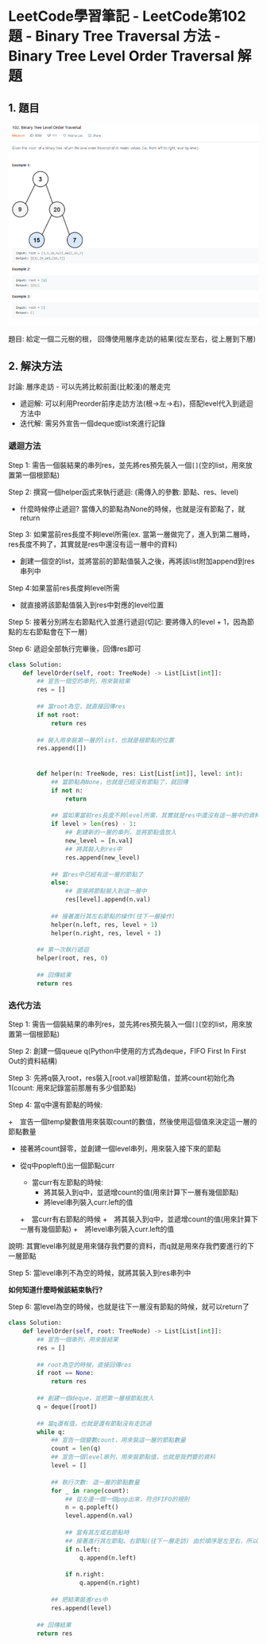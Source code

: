 # LeetCode學習筆記 - LeetCode第102題 - Binary Tree Traversal 方法 - Binary Tree Level Order Traversal 解題



## 1. 題目



![image1](images\image1.PNG)

題目: 給定一個二元樹的根， 回傳使用層序走訪的結果(從左至右，從上層到下層)





## 2. 解決方法



討論: 層序走訪 - 可以先將比較前面(比較淺)的層走完

+ 遞迴解: 可以利用Preorder前序走訪方法(根->左->右)，搭配level代入到遞迴方法中
+ 迭代解: 需另外宣告一個deque或list來進行記錄





### 遞迴方法





Step 1: 需告一個裝結果的串列res，並先將res預先裝入一個`[]`(空的list，用來放置第一個根節點)

Step 2: 撰寫一個helper函式來執行遞迴: (需傳入的參數: 節點、res、level)

+ 什麼時候停止遞迴? 當傳入的節點為None的時候，也就是沒有節點了，就return

Step 3: 如果當前res長度不夠level所需(ex. 當第一層做完了，進入到第二層時，res長度不夠了，其實就是res中還沒有這一層中的資料)

+ 創建一個空的list，並將當前的節點值裝入之後，再將該list附加append到res串列中

Step 4:如果當前res長度夠level所需

+ 就直接將該節點值裝入到res中對應的level位置

Step 5: 接著分別將左右節點代入並進行遞迴(切記: 要將傳入的level + 1，因為節點的左右節點會在下一層)

Step 6: 遞迴全部執行完畢後，回傳res即可



```Python
class Solution:
    def levelOrder(self, root: TreeNode) -> List[List[int]]:
        ## 宣告一個空的串列，用來裝結果
        res = []
        
        ## 當root為空，就直接回傳res
        if not root:
            return res
        
        ## 裝入用來裝第一層的list，也就是根節點的位置
        res.append([])
        
        
        def helper(n: TreeNode, res: List[List[int]], level: int):
            ## 當節點為None，也就是已經沒有節點了，就回傳
            if not n:
                return
            
            ## 當如果當前res長度不夠level所需，其實就是res中還沒有這一層中的資料)
            if level > len(res) - 1:
                ## 創建新的一層的串列，並將節點值放入
                new_level = [n.val]
                ## 將其裝入到res中
                res.append(new_level)
                
            ## 當res中已經有這一層的節點了
            else:
                ## 直接將節點裝入到這一層中
                res[level].append(n.val)
            
            ## 接著進行其左右節點的操作(往下一層操作)
            helper(n.left, res, level + 1)
            helper(n.right, res, level + 1)
            
        ## 第一次執行遞迴
        helper(root, res, 0)
        
        ## 回傳結果
        return res
```





### 迭代方法





Step 1: 需告一個裝結果的串列res，並先將res預先裝入一個`[]`(空的list，用來放置第一個根節點)

Step 2: 創建一個queue q(Python中使用的方式為deque，FIFO First In First Out的資料結構)

Step 3: 先將q裝入root，res裝入[root.val]根節點值，並將count初始化為1(count: 用來記錄當前那層有多少個節點)

Step 4: 當q中還有節點的時候:

+　宣告一個temp變數值用來裝取count的數值，然後使用這個值來決定這一層的節點數量

+ 接著將count歸零，並創建一個level串列，用來裝入接下來的節點

+ 從q中popleft()出一個節點curr

  + 當curr有左節點的時候:
    + 將其裝入到q中，並遞增count的值(用來計算下一層有幾個節點)
    + 將level串列裝入curr.left的值

  +　當curr有右節點的時候
    +　將其裝入到q中，並遞增count的值(用來計算下一層有幾個節點)
    +　將level串列裝入curr.left的值

說明: 其實level串列就是用來儲存我們要的資料，而q就是用來存我們要進行的下一層節點

Step 5: 當level串列不為空的時候，就將其裝入到res串列中

**如何知道什麼時候該結束執行?**

Step 6: 當level為空的時候，也就是往下一層沒有節點的時候，就可以return了



```Python
class Solution:
    def levelOrder(self, root: TreeNode) -> List[List[int]]:
        ## 宣告一個串列，用來裝結果
        res = []
        
        ## root為空的時候，直接回傳res
        if root == None:
            return res
        
        ## 創建一個deque，並把第一層根節點放入
        q = deque([root])
        
        ## 當q還有值，也就是還有節點沒有走訪過
        while q:
            ## 宣告一個變數count，用來裝這一層的節點數量
            count = len(q)
            ## 宣告一個level串列，用來裝節點值，也就是我們要的資料
            level = []
            
            ## 執行次數: 這一層的節點數量
            for _ in range(count):
                ## 從左邊一個一個pop出來，符合FIFO的規則
                n = q.popleft()
                level.append(n.val)
                
                ## 當有其左或右節點時
                ## 接著進行其左節點、右節點(往下一層走訪) 由於順序是左至右，所以一定要先左->右
                if n.left:
                    q.append(n.left)
                
                if n.right:
                    q.append(n.right)
                    
            ## 把結果裝進res中
            res.append(level)
            
        ## 回傳結果
        return res
```

